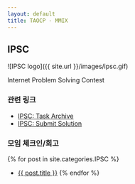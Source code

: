 ```yaml
---
layout: default
title: TAOCP - MMIX
---
```


## IPSC

![IPSC logo]({{ site.url }}/images/ipsc.gif)

Internet Problem Solving Contest

### 관련 링크

* [IPSC: Task Archive](http://ipsc.ksp.sk/archive)
* [IPSC: Submit Solution](http://ipsc.ksp.sk/train/submit)

### 모임 체크인/회고

{% for post in site.categories.IPSC %}
*  <a href="{{ post.url }}">{{ post.title }}</a>
{% endfor %}
